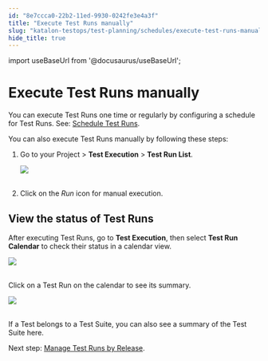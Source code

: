 ```yaml
---
id: "8e7ccca0-22b2-11ed-9930-0242fe3e4a3f"
title: "Execute Test Runs manually"
slug: "katalon-testops/test-planning/schedules/execute-test-runs-manually"
hide_title: true
---
```

import useBaseUrl from '@docusaurus/useBaseUrl';


# <a id="id" class="anchor_top_offset"/><a id="ariaid-title1" class="anchor_top_offset"/>Execute Test Runs manually

<p xmlns="http://www.w3.org/1999/xhtml" className="p">You can execute Test Runs one time or regularly by configuring a   schedule for Test Runs. See: <a className="xref" href="/docs/katalon-testops/test-planning/schedules/schedule-test-runs">Schedule     Test Runs</a>.</p> 
<p xmlns="http://www.w3.org/1999/xhtml" className="p">You can also execute Test Runs manually by following these   steps:</p> 
<ol xmlns="http://www.w3.org/1999/xhtml" className="ol"><li className="li">     <p className="p">Go to your Project &gt; <strong className="ph b">Test Execution</strong> &gt;       <strong className="ph b">Test Run List</strong>.</p>     <p className="p">       <img className="image" src={useBaseUrl("https://github.com/katalon-studio/docs-images/raw/master/katalon-analytics/docs/testops-revamp-june-execute-test-runs-by-trigger/test-run-manual-mode-button.png")} /><br /><br />     </p>   </li><li className="li">     <p className="p">Click on the <em className="ph i">Run</em> icon for manual execution.</p>   </li></ol> 
    

## <a id="id_1" class="anchor_top_offset"/>View the status of Test Runs

    
      
<p xmlns="http://www.w3.org/1999/xhtml" className="p">After executing Test Runs, go to <strong className="ph b">Test     Execution</strong>, then select <strong className="ph b">Test Run Calendar</strong>   to check their status in a calendar view.</p> 
      
<p xmlns="http://www.w3.org/1999/xhtml" className="p">   <img className="image" src={useBaseUrl("https://github.com/katalon-studio/docs-images/raw/master/katalon-analytics/docs/testops-revamp-june-schedule-test-runs/test-runs-page-after-scheduling-test-run.png")} /><br /><br /> </p> 
      
<p xmlns="http://www.w3.org/1999/xhtml" className="p">Click on a Test Run on the calendar to see its summary.</p> 
      
<p xmlns="http://www.w3.org/1999/xhtml" className="p">   <img className="image" src={useBaseUrl("https://github.com/katalon-studio/docs-images/raw/master/katalon-analytics/docs/testops-revamp-june-schedule-test-runs/detail-of-test-run-after-clicking-it-on-calendar.png")} /><br /><br /> </p> 
      
<p xmlns="http://www.w3.org/1999/xhtml" className="p">If a Test belongs to a Test Suite, you can also see a summary of   the Test Suite here.</p> 
      
<p xmlns="http://www.w3.org/1999/xhtml" className="p">Next step: <a className="xref" href="/docs/katalon-testops/test-planning/create-and-edit-releases-in-testops">Manage     Test Runs by Release</a>.</p> 
    
  
